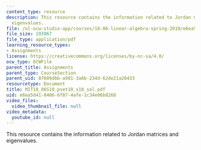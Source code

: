 ```yaml
---
content_type: resource
description: This resource contains the information related to Jordan matrices and
  eigenvalues.
file: /ol-ocw-studio-app/courses/18-06-linear-algebra-spring-2010/e6ea5d4104066f874afe1c34e06b8268_MIT18_06S10_pset10_s10_sol.pdf
file_size: 193967
file_type: application/pdf
learning_resource_types:
- Assignments
license: https://creativecommons.org/licenses/by-nc-sa/4.0/
ocw_type: OCWFile
parent_title: Assignments
parent_type: CourseSection
parent_uid: 87609dbb-a9d1-3a6b-234d-62de21a20433
resourcetype: Document
title: MIT18_06S10_pset10_s10_sol.pdf
uid: e6ea5d41-0406-6f87-4afe-1c34e06b8268
video_files:
  video_thumbnail_file: null
video_metadata:
  youtube_id: null
---
```

This resource contains the information related to Jordan matrices and eigenvalues.